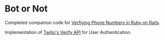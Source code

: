 # Bot or Not

Completed companion code for [Verfiying Phone Numbers in Ruby on Rails](https://www.twilio.com/blog/verifying-phone-numbers-ruby-rails-twilio-verify-api).

Implementation of [Twilio's Verify API](https://www.twilio.com/verify) for User Authentication.



